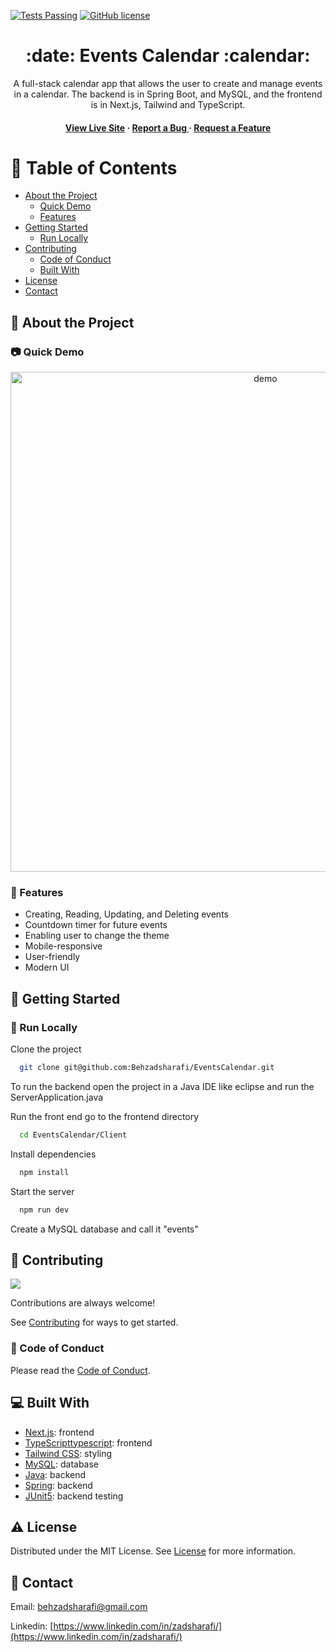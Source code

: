 [![Tests Passing](https://github.com/Behzadsharafi/EventsCalendar/actions/workflows/test.yml/badge.svg)](https://github.com/Behzadsharafi/EventsCalendar/actions/workflows/test.yml)
[![GitHub license](https://img.shields.io/badge/license-MIT-blue.svg)](https://github.com/Behzadsharafi/EventsCalendar/blob/main/LICENSE)

<div align='center'>

<h1> :date:  Events Calendar :calendar: </h1>
<p>A full-stack calendar app that allows the user to create and manage events in a calendar. The backend is in Spring Boot, and MySQL, and the frontend is in Next.js, Tailwind and TypeScript.</p>

<h4><a href="https://events-calendar-five.vercel.app/">View Live Site</a> <span> ·  <a href="https://github.com/Behzadsharafi/EventsCalendar/issues"> Report a Bug </a> <span> · </span> <a href="https://github.com/Behzadsharafi/EventsCalendar/issues"> Request a Feature </a> </h4>

</div>

# :notebook_with_decorative_cover: Table of Contents

- [About the Project](#star2-about-the-project)
  - [Quick Demo](#camera-quick-demo)
  - [Features](#dart-features)
- [Getting Started](#toolbox-getting-started)
  - [Run Locally](#running-run-locally)
- [Contributing](#wave-contributing)
  - [Code of Conduct](#scroll-code-of-conduct)
  - [Built With](#computer-built-with)
- [License](#warning-license)
- [Contact](#handshake-contact)

## :star2: About the Project

### :camera: Quick Demo

<div align="center"> <a href="#"><img src="client/public/demo.gif" alt='demo' width='800'/></a> </div>

### :dart: Features

- Creating, Reading, Updating, and Deleting events
- Countdown timer for future events
- Enabling user to change the theme
- Mobile-responsive
- User-friendly
- Modern UI

## :toolbox: Getting Started

### :running: Run Locally

Clone the project

```bash
  git clone git@github.com:Behzadsharafi/EventsCalendar.git
```

To run the backend open the project in a Java IDE like eclipse and run the ServerApplication.java

Run the front end go to the frontend directory

```bash
  cd EventsCalendar/Client
```

Install dependencies

```bash
  npm install
```

Start the server

```bash
  npm run dev
```

Create a MySQL database and call it "events"

## :wave: Contributing

<a href="https://github.com/Behzadsharafi/EventsCalendar/graphs/contributors"> <img src="https://contrib.rocks/image?repo=Louis3797/awesome-readme-template" /> </a>

Contributions are always welcome!

See [Contributing](https://github.com/Behzadsharafi/EventsCalendar/blob/master/CONTRIBUTING.md) for ways to get started.

### :scroll: Code of Conduct

Please read the [Code of Conduct](https://github.com/Behzadsharafi/EventsCalendar/blob/master/CODE_OF_CONDUCT.md).

## :computer: Built With

- [Next.js](https://nextjs.org/): frontend
- [TypeScripttypescript](https://www.typescriptlang.org/): frontend
- [Tailwind CSS](https://tailwindcss.com/): styling
- [MySQL](https://www.mysql.com/): database
- [Java](https://www.java.com/en/): backend
- [Spring](https://spring.io/): backend
- [JUnit5](https://junit.org/junit5/): backend testing

## :warning: License

Distributed under the MIT License. See [License](https://github.com/Behzadsharafi/EventsCalendar/blob/master/LICENSE) for more information.

## :handshake: Contact

Email: behzadsharafi@gmail.com

Linkedin: [https://www.linkedin.com/in/zadsharafi/](https://www.linkedin.com/in/zadsharafi/)
